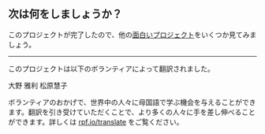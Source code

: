 ## 次は何をしましょうか？

このプロジェクトが完了したので、他の[面白いプロジェクト](https://projects.raspberrypi.org/en/projects?interests%5B%5D=humour)をいくつか見てみましょう。

***

このプロジェクトは以下のボランティアによって翻訳されました。

大野 雅利
松原慧子

ボランティアのおかげで、世界中の人々に母国語で学ぶ機会を与えることができます。翻訳を引き受けていただくことで、より多くの人々に手を差し伸べることができます。詳しくは [rpf.io/translate](https://rpf.io/translate) をご覧ください。